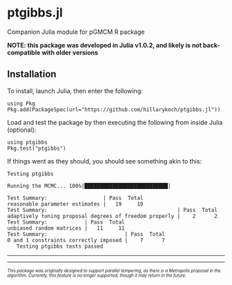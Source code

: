 # ptgibbs.jl

Companion Julia module for pGMCM R package

**NOTE: this package was developed in Julia v1.0.2, and likely is not back-compatible with older versions**

## Installation

To install, launch Julia, then enter the following:

```{julia}
using Pkg
Pkg.add(PackageSpec(url="https://github.com/hillarykoch/ptgibbs.jl"))
```

Load and test the package by then executing the following from inside Julia (optional):
```{julia}
using ptgibbs
Pkg.test("ptgibbs")
```
If things went as they should, you should see something akin to this:
```console
Testing ptgibbs

Running the MCMC... 100%|███████████████████████████|

Test Summary:                  | Pass  Total
reasonable parameter estimates |   19     19
Test Summary:                                          | Pass  Total
adaptively tuning proposal degrees of freedom properly |    2      2
Test Summary:            | Pass  Total
unbiased random matrices |   11     11
Test Summary:                         | Pass  Total
0 and 1 constraints correctly imposed |    7      7
   Testing ptgibbs tests passed 
```


---------------------------------------------------------------------------------------------------------------------------------------

---------------------------------------------------------------------------------------------------------------------------------------


<sub><sup>*This package was originally designed to support parallel tempering, as there is a Metropolis proposal in the algorithm. Currently, this feature is no longer supported, though it may return in the future.*</sub></sup>
